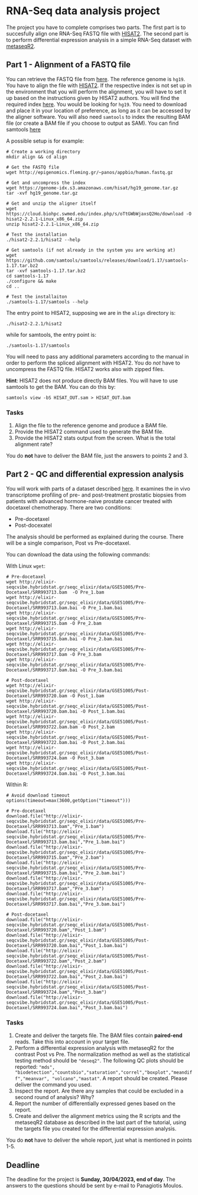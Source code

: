 # RNA-Seq data analysis project

The project you have to complete comprises two parts. The first part is to 
succesfully align one RNA-Seq FASTQ file with [HISAT2](http://daehwankimlab.github.io/hisat2/).
The second part is to perform differential expression analysis in a simple 
RNA-Seq dataset with
[metaseqR2](https://www.bioconductor.org/packages/release/bioc/html/metaseqR2.html).

## Part 1 - Alignment of a FASTQ file

You can retrieve the FASTQ file from [here](http://epigenomics.fleming.gr/~panos/appbio/human.fastq.gz). 
The reference genome is `hg19`.
You have to align the file with [HISAT2](http://daehwankimlab.github.io/hisat2/).
If the respective index is not set up in the environment that you will perform
the alignment, you will have to set it up based on the instructions given by
HISAT2 authors. You will find the required index [here](http://daehwankimlab.github.io/hisat2/download/#h-sapiens).
You would be looking for `hg19`. You need to download and place it in your
location of preference, as long as it can be accessed by the aligner software.
You will also need `samtools` to index the resulting BAM file (or create a BAM
file if you choose to output as SAM). You can find samtools
[here](https://github.com/samtools/samtools/releases/download/1.17/samtools-1.17.tar.bz2)

A possible setup is for example:

```
# Create a working directory
mkdir align && cd align

# Get the FASTQ file
wget http://epigenomics.fleming.gr/~panos/appbio/human.fastq.gz

# Get and uncompress the index
wget https://genome-idx.s3.amazonaws.com/hisat/hg19_genome.tar.gz
tar -xvf hg19_genome.tar.gz

# Get and unzip the aligner itself
wget https://cloud.biohpc.swmed.edu/index.php/s/oTtGWbWjaxsQ2Ho/download -O hisat2-2.2.1-Linux_x86_64.zip
unzip hisat2-2.2.1-Linux_x86_64.zip

# Test the installation
./hisat2-2.2.1/hisat2 --help

# Get samtools (if not already in the system you are working at)
wget https://github.com/samtools/samtools/releases/download/1.17/samtools-1.17.tar.bz2
tar -xvf samtools-1.17.tar.bz2
cd samtools-1.17
./configure && make
cd ..

# Test the installaiton
./samtools-1.17/samtools --help
```

The entry point to HISAT2, supposing we are in the `align` directory is:

```
./hisat2-2.2.1/hisat2
```

while for samtools, the entry point is:

```
./samtools-1.17/samtools
```

You will need to pass any additional parameters according to the manual in order
to perform the spliced alignment with HISAT2. You do *not* have to uncompress 
the FASTQ file. HISAT2 works also with zipped files.

**Hint**: HISAT2 does not produce directly BAM files. You will have to use
samtools to get the BAM. You can do this by:

```
samtools view -bS HISAT_OUT.sam > HISAT_OUT.bam
```

### Tasks

1. Align the file to the reference genome and produce a BAM file.
2. Provide the HISAT2 command used to generate the BAM file.
3. Provide the HISAT2 stats output from the screen. What is the total alignment
rate?

You do **not** have to deliver the BAM file, just the answers to points 2 and 3.

## Part 2 - QC and differential expression analysis

You will work with parts of a dataset described 
[here](https://pubmed.ncbi.nlm.nih.gov/25519703/). It examines the in vivo 
transcriptome profiling of pre- and post-treatment prostatic biopsies from 
patients with advanced hormone-naive prostate cancer treated with docetaxel 
chemotherapy. There are two conditions:

* Pre-docetaxel
* Post-docexatel

The analysis should be performed as explained during the course. There will be
a single comparison, Post vs Pre-docetaxel.

You can download the data using the following commands:

With Linux `wget`:

```
# Pre-docetaxel
wget http://elixir-seqcvibe.hybridstat.gr/seqc_elixir/data/GSE51005/Pre-Docetaxel/SRR993713.bam  -O Pre_1.bam
wget http://elixir-seqcvibe.hybridstat.gr/seqc_elixir/data/GSE51005/Pre-Docetaxel/SRR993713.bam.bai -O Pre_1.bam.bai
wget http://elixir-seqcvibe.hybridstat.gr/seqc_elixir/data/GSE51005/Pre-Docetaxel/SRR993715.bam -O Pre_2.bam
wget http://elixir-seqcvibe.hybridstat.gr/seqc_elixir/data/GSE51005/Pre-Docetaxel/SRR993715.bam.bai -O Pre_2.bam.bai
wget http://elixir-seqcvibe.hybridstat.gr/seqc_elixir/data/GSE51005/Pre-Docetaxel/SRR993717.bam -O Pre_3.bam
wget http://elixir-seqcvibe.hybridstat.gr/seqc_elixir/data/GSE51005/Pre-Docetaxel/SRR993717.bam.bai -O Pre_3.bam.bai

# Post-docetaxel
wget http://elixir-seqcvibe.hybridstat.gr/seqc_elixir/data/GSE51005/Post-Docetaxel/SRR993720.bam -O Post_1.bam
wget http://elixir-seqcvibe.hybridstat.gr/seqc_elixir/data/GSE51005/Post-Docetaxel/SRR993720.bam.bai -O Post_1.bam.bai
wget http://elixir-seqcvibe.hybridstat.gr/seqc_elixir/data/GSE51005/Post-Docetaxel/SRR993722.bam.bam -O Post_2.bam
wget http://elixir-seqcvibe.hybridstat.gr/seqc_elixir/data/GSE51005/Post-Docetaxel/SRR993722.bam.bai -O Post_2.bam.bai
wget http://elixir-seqcvibe.hybridstat.gr/seqc_elixir/data/GSE51005/Post-Docetaxel/SRR993724.bam -O Post_3.bam
wget http://elixir-seqcvibe.hybridstat.gr/seqc_elixir/data/GSE51005/Post-Docetaxel/SRR993724.bam.bai -O Post_3.bam.bai
```

Within R:

```
# Avoid download timeout
options(timeout=max(3600,getOption("timeout")))

# Pre-docetaxel
download.file("http://elixir-seqcvibe.hybridstat.gr/seqc_elixir/data/GSE51005/Pre-Docetaxel/SRR993713.bam","Pre_1.bam")
download.file("http://elixir-seqcvibe.hybridstat.gr/seqc_elixir/data/GSE51005/Pre-Docetaxel/SRR993713.bam.bai","Pre_1.bam.bai")
download.file("http://elixir-seqcvibe.hybridstat.gr/seqc_elixir/data/GSE51005/Pre-Docetaxel/SRR993715.bam","Pre_2.bam")
download.file("http://elixir-seqcvibe.hybridstat.gr/seqc_elixir/data/GSE51005/Pre-Docetaxel/SRR993715.bam.bai","Pre_2.bam.bai")
download.file("http://elixir-seqcvibe.hybridstat.gr/seqc_elixir/data/GSE51005/Pre-Docetaxel/SRR993717.bam","Pre_3.bam")
download.file("http://elixir-seqcvibe.hybridstat.gr/seqc_elixir/data/GSE51005/Pre-Docetaxel/SRR993717.bam.bai","Pre_3.bam.bai")

# Post-docetaxel
download.file("http://elixir-seqcvibe.hybridstat.gr/seqc_elixir/data/GSE51005/Post-Docetaxel/SRR993720.bam","Post_1.bam")
download.file("http://elixir-seqcvibe.hybridstat.gr/seqc_elixir/data/GSE51005/Post-Docetaxel/SRR993720.bam.bai","Post_1.bam.bai")
download.file("http://elixir-seqcvibe.hybridstat.gr/seqc_elixir/data/GSE51005/Post-Docetaxel/SRR993722.bam","Post_2.bam")
download.file("http://elixir-seqcvibe.hybridstat.gr/seqc_elixir/data/GSE51005/Post-Docetaxel/SRR993722.bam.bai","Post_2.bam.bai")
download.file("http://elixir-seqcvibe.hybridstat.gr/seqc_elixir/data/GSE51005/Post-Docetaxel/SRR993724.bam","Post_3.bam")
download.file("http://elixir-seqcvibe.hybridstat.gr/seqc_elixir/data/GSE51005/Post-Docetaxel/SRR993724.bam.bai","Post_3.bam.bai")
```

### Tasks

1. Create and deliver the targets file. The BAM files contain **paired-end**
reads. Take this into account in your target file.
2. Perform a differential expression analysis with metaseqR2 for the contrast
Post vs Pre. The normalization method as well as the statistical testing method
should be `"deseq2"`. The following QC plots should be reported: `"mds",
"biodetection","countsbio","saturation","correl","boxplot","meandiff","meanvar",
"volcano","mastat"`. A report should be created. Please deliver the command you
used.
3. Inspect the report. Are there any samples that could be excluded in a second
round of analysis? Why?
4. Report the number of differentially expressed genes based on the report.
5. Create and deliver the alignment metrics using the R scripts and the 
metaseqR2 database as described in the last part of the tutorial, using the
targets file you created for the differential expression analysis.

You do **not** have to deliver the whole report, just what is mentioned in 
points 1-5.

## Deadline

The deadline for the project is **Sunday, 30/04/2023, end of day**. The answers 
to the questions should be sent by e-mail to Panagiotis Moulos.
